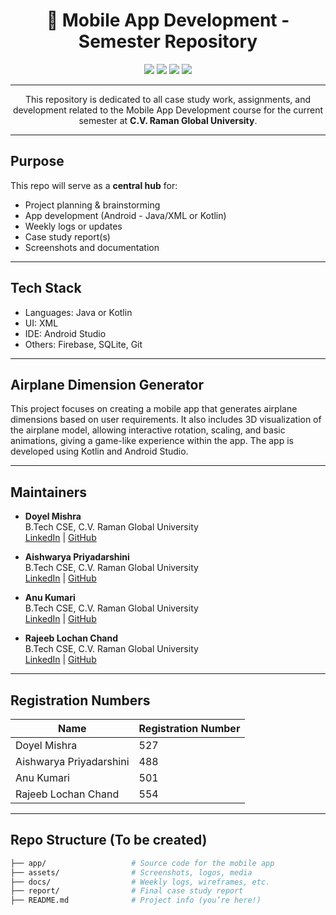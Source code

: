 <h1 align="center">📱 Mobile App Development - Semester Repository</h1>

<p align="center">
  <img src="https://img.shields.io/badge/Status-Active-blue" />
  <img src="https://img.shields.io/badge/Semester-5th-orange" />
  <img src="https://img.shields.io/badge/Languages-Java%20%7C%20Kotlin-yellow" />
  <img src="https://img.shields.io/badge/Platform-AndroidStudio-brightgreen" />
</p>

---

<p align="center">
  This repository is dedicated to all case study work, assignments, and development related to the Mobile App Development course for the current semester at <strong>C.V. Raman Global University</strong>.
</p>

---

## Purpose

This repo will serve as a **central hub** for:
- Project planning & brainstorming  
- App development (Android - Java/XML or Kotlin)  
- Weekly logs or updates  
- Case study report(s)  
- Screenshots and documentation  

---

## Tech Stack

- Languages: Java or Kotlin  
- UI: XML  
- IDE: Android Studio  
- Others: Firebase, SQLite, Git  

---

## Airplane Dimension Generator

This project focuses on creating a mobile app that generates airplane dimensions based on user requirements. It also includes 3D visualization of the airplane model, allowing interactive rotation, scaling, and basic animations, giving a game-like experience within the app. The app is developed using Kotlin and Android Studio.

---

## Maintainers

- **Doyel Mishra**  
  B.Tech CSE, C.V. Raman Global University  
  [LinkedIn](https://www.linkedin.com/in/doyel-mishra-80932128b) | [GitHub](https://github.com/DoyelMishra15)

- **Aishwarya Priyadarshini**  
  B.Tech CSE, C.V. Raman Global University  
  [LinkedIn](https://www.linkedin.com/in/aishwarya-priyadarshini-855b73304/) | [GitHub](https://github.com/Aishwarya-206)

- **Anu Kumari**  
  B.Tech CSE, C.V. Raman Global University  
  [LinkedIn](https://www.linkedin.com/in/anu-kumari-4a5594326/) | [GitHub](https://github.com/anuverse-tech)

- **Rajeeb Lochan Chand**  
  B.Tech CSE, C.V. Raman Global University  
  [LinkedIn](https://www.linkedin.com/in/rajeeblochanchand) | [GitHub](https://github.com/rajeeblochanchand)

---

## Registration Numbers

| Name                     | Registration Number |
|--------------------------|------------------|
| Doyel Mishra             | 527              |
| Aishwarya Priyadarshini  | 488              |
| Anu Kumari               | 501              |
| Rajeeb Lochan Chand      | 554              |

---

## Repo Structure (To be created)

```bash
├── app/                   # Source code for the mobile app
├── assets/                # Screenshots, logos, media
├── docs/                  # Weekly logs, wireframes, etc.
├── report/                # Final case study report
├── README.md              # Project info (you’re here!)
